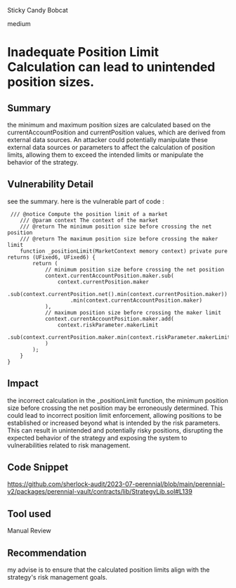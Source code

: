 Sticky Candy Bobcat

medium

# Inadequate Position Limit Calculation can lead to unintended position sizes.
## Summary
the minimum and maximum position sizes are calculated based on the currentAccountPosition and currentPosition values, which are derived from external data sources. An attacker could potentially manipulate these external data sources or parameters to affect the calculation of position limits, allowing them to exceed the intended limits or manipulate the behavior of the strategy.
## Vulnerability Detail
see the summary.
here is the vulnerable part of code : 
```solidity
 /// @notice Compute the position limit of a market
    /// @param context The context of the market
    /// @return The minimum position size before crossing the net position
    /// @return The maximum position size before crossing the maker limit
    function _positionLimit(MarketContext memory context) private pure returns (UFixed6, UFixed6) {
        return (
            // minimum position size before crossing the net position
            context.currentAccountPosition.maker.sub(
                context.currentPosition.maker
                    .sub(context.currentPosition.net().min(context.currentPosition.maker))
                    .min(context.currentAccountPosition.maker)
            ),
            // maximum position size before crossing the maker limit
            context.currentAccountPosition.maker.add(
                context.riskParameter.makerLimit
                    .sub(context.currentPosition.maker.min(context.riskParameter.makerLimit))
            )
        );
    }
}
```
## Impact
 the incorrect calculation in the _positionLimit function, the minimum position size before crossing the net position may be erroneously determined. This could lead to incorrect position limit enforcement, allowing positions to be established or increased beyond what is intended by the risk parameters. This can result in unintended and potentially risky positions, disrupting the expected behavior of the strategy and exposing the system to vulnerabilities related to risk management.
## Code Snippet
https://github.com/sherlock-audit/2023-07-perennial/blob/main/perennial-v2/packages/perennial-vault/contracts/lib/StrategyLib.sol#L139
## Tool used
Manual Review
## Recommendation
my advise is to  ensure that the calculated position limits align with the strategy's risk management goals.